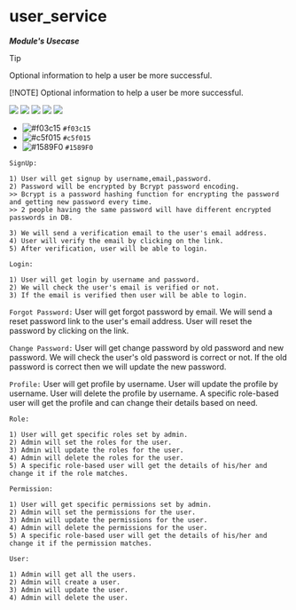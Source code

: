 # user_service

_**Module's Usecase**_

> [!TIP]
> Optional information to help a user be more successful.
> 
> [!NOTE]
> Optional information to help a user be more successful.
> 

[![](https://img.shields.io/badge/github-blue?style=for-the-badge)](https://github.com/hamzamohdzubair/redant)
[![](https://img.shields.io/badge/book-blueviolet?style=for-the-badge)](https://hamzamohdzubair.github.io/redant/)
[![](https://img.shields.io/badge/API-yellow?style=for-the-badge)](https://docs.rs/crate/redant/latest)
[![](https://img.shields.io/badge/Crates.io-orange?style=for-the-badge)](https://crates.io/crates/redant)
[![](https://img.shields.io/badge/Lib.rs-lightgrey?style=for-the-badge)](https://lib.rs/crates/redant)


- ![#f03c15](https://placehold.co/15x15/f03c15/f03c15.png) `#f03c15`
- ![#c5f015](https://placehold.co/15x15/c5f015/c5f015.png) `#c5f015`
- ![#1589F0](https://placehold.co/15x15/1589F0/1589F0.png) `#1589F0`




`SignUp:`

    1) User will get signup by username,email,password.
    2) Password will be encrypted by Bcrypt password encoding.
    >> Bcrypt is a password hashing function for encrypting the password and getting new password every time.
    >> 2 people having the same password will have different encrypted passwords in DB.

    3) We will send a verification email to the user's email address.
    4) User will verify the email by clicking on the link.
    5) After verification, user will be able to login.
    
`Login:`

    1) User will get login by username and password.
    2) We will check the user's email is verified or not.
    3) If the email is verified then user will be able to login.

`Forgot Password:`
    User will get forgot password by email.
    We will send a reset password link to the user's email address.
    User will reset the password by clicking on the link.

`Change Password:`
    User will get change password by old password and new password.
    We will check the user's old password is correct or not.
    If the old password is correct then we will update the new password.

`Profile:`
    User will get profile by username.
    User will update the profile by username.
    User will delete the profile by username.
    A specific role-based user will get the profile and can change their details based on need.

`Role:`

    1) User will get specific roles set by admin.
    2) Admin will set the roles for the user.
    3) Admin will update the roles for the user.
    4) Admin will delete the roles for the user.
    5) A specific role-based user will get the details of his/her and change it if the role matches.

`Permission:`

    1) User will get specific permissions set by admin.
    2) Admin will set the permissions for the user.
    3) Admin will update the permissions for the user.
    4) Admin will delete the permissions for the user.
    5) A specific role-based user will get the details of his/her and change it if the permission matches.

`User:`

    1) Admin will get all the users.
    2) Admin will create a user.
    3) Admin will update the user.
    4) Admin will delete the user.
    
    


